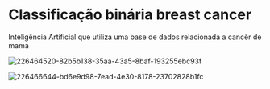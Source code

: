 # Classificação binária breast cancer
Inteligência Artificial que utiliza uma base de dados relacionada a cancêr de mama

![226464520-82b5b138-35aa-43a5-8baf-193255ebc93f](https://user-images.githubusercontent.com/72228542/226606175-71aeffdb-1214-4e31-8d5e-e9fc22ebdfc6.png)

![226466644-bd6e9d98-7ead-4e30-8178-23702828b1fc](https://user-images.githubusercontent.com/72228542/226606572-f23a53d4-47fa-4f9c-a233-f5f7e8a754ef.png)
